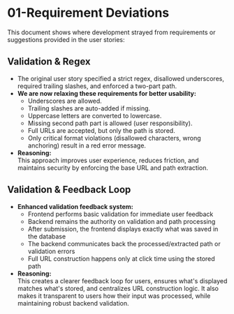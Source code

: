 # 01-Requirement Deviations

This document shows where development strayed from requirements or suggestions provided in the user stories:

## Validation & Regex

- The original user story specified a strict regex, disallowed underscores, required trailing slashes, and enforced a two-part path.
- **We are now relaxing these requirements for better usability:**
  - Underscores are allowed.
  - Trailing slashes are auto-added if missing.
  - Uppercase letters are converted to lowercase.
  - Missing second path part is allowed (user responsibility).
  - Full URLs are accepted, but only the path is stored.
  - Only critical format violations (disallowed characters, wrong anchoring) result in a red error message.
- **Reasoning:**  
  This approach improves user experience, reduces friction, and maintains security by enforcing the base URL and path extraction.

## Validation & Feedback Loop

- **Enhanced validation feedback system:**
  - Frontend performs basic validation for immediate user feedback
  - Backend remains the authority on validation and path processing
  - After submission, the frontend displays exactly what was saved in the database
  - The backend communicates back the processed/extracted path or validation errors
  - Full URL construction happens only at click time using the stored path
- **Reasoning:**  
  This creates a clearer feedback loop for users, ensures what's displayed matches what's stored, and centralizes URL construction logic. It also makes it transparent to users how their input was processed, while maintaining robust backend validation.
